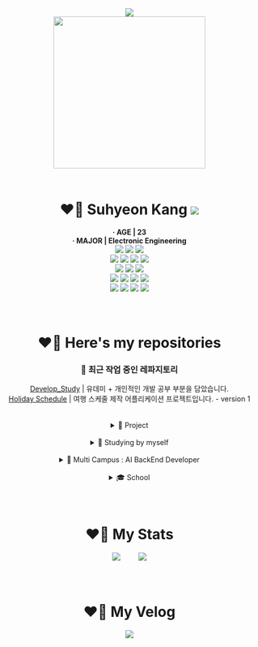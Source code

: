 <!DOCTYPE html>
<html>
<head lang="en">
</head>
<body>
<div align="center">
<img src="https://readme-typing-svg.demolab.com?font=Caprasimo&size=30&pause=1000&width=435&lines=Hello!+Welcome+to+my+Repo!"><br>
<img src="https://user-images.githubusercontent.com/93653747/261169652-39fbbbb5-d76c-4bc7-b47f-3c48730ca71e.gif" width="300" height="300">
<h1 style="margin-top:4rem">❤️‍🔥 Suhyeon Kang <a align="right" href="mailto:zoekang.developer@gmail.com">
   <img src="https://img.shields.io/badge/Gmail-d14836?style=flat-square&logo=Gmail&logoColor=white&link=leegm1798@naver.com"/>
</a></h1>
<div>
<p style="display:inline; font-weight:bold">· AGE | 23</p> 
</div>
<div><p style="display:inline; font-weight:bold">· MAJOR | Electronic Engineering</p> 
<br>
<img src="https://img.shields.io/badge/html5-E34F26?style=for-the-badge&logo=html5&logoColor=white"> 
  <img src="https://img.shields.io/badge/css-1572B6?style=for-the-badge&logo=css3&logoColor=white"> 
  <img src="https://img.shields.io/badge/javascript-F7DF1E?style=for-the-badge&logo=javascript&logoColor=black"><br> 
  <img src="https://img.shields.io/badge/react-61DAFB?style=for-the-badge&logo=react&logoColor=black"> 
  <img src="https://img.shields.io/badge/redux-764ABC?style=for-the-badge&logo=redux&logoColor=black">
   <img src="https://img.shields.io/badge/typescript-3178C6?style=for-the-badge&logo=typescript&logoColor=white">
   <img src="https://img.shields.io/badge/next.js-000000?style=for-the-badge&logo=nextdotjs&logoColor=white"><br>
  <img src="https://img.shields.io/badge/bootstrap-7952B3?style=for-the-badge&logo=bootstrap&logoColor=white">
  <img src="https://img.shields.io/badge/tailwindcss-06B6D4?style=for-the-badge&logo=tailwindcss&logoColor=white">
  <img src="https://img.shields.io/badge/styledcomponents-DB7093?style=for-the-badge&logo=styledcomponents&logoColor=white"><br>
<img src="https://img.shields.io/badge/python-3776AB?style=for-the-badge&logo=python&logoColor=white">
<img src="https://img.shields.io/badge/mysql-4479A1?style=for-the-badge&logo=mysql&logoColor=white">
<img src="https://img.shields.io/badge/mongoDB-47A248?style=for-the-badge&logo=MongoDB&logoColor=white">
<img src="https://img.shields.io/badge/django-092E20?style=for-the-badge&logo=django&logoColor=white"><br>
<img src="https://img.shields.io/badge/linux-FCC624?style=for-the-badge&logo=linux&logoColor=black"> 
  <img src="https://img.shields.io/badge/github-181717?style=for-the-badge&logo=github&logoColor=white">
  <img src="https://img.shields.io/badge/git-F05032?style=for-the-badge&logo=git&logoColor=white">
  <img src="https://img.shields.io/badge/slack-4A154B?style=for-the-badge&logo=slack&logoColor=white">
</div>
<br>

<div align="center">
<h1 style="margin-top:4rem">❤️‍🔥 Here's my repositories</h1>
<section>
<div id="recent-repository">
   <h3 style="font-weight: bold;">🚀 최근 작업 중인 레파지토리</h3>
   <div id="1">
   <a href="https://github.com/Imshyeon/Develop_Study">Develop_Study</a>
   <span> | 유데미 + 개인적인 개발 공부 부분을 담았습니다.</span>
   </div>
   <div id="2">
   <a href="https://github.com/Imshyeon/Holiday_Schedule">Holiday Schedule</a>
   <span> | 여행 스케줄 제작 어플리케이션 프로젝트입니다. - version 1</span>
   </div>
</div>
   <br/><br/>
<details id="project-repository">
<summary>📂 Project</summary>
   <br/>
  <p> 
     <span>∙</span>
    <a href="https://github.com/Imshyeon/MLP_Final_PJ">MLP_Fianl_PJ</a>
    <span> | MLP AI 백엔드 개발자 교육 중 최종 프로젝트 내용입니다. - FrontEnd 담당</span>
  </p>
   <p> 
      <span>∙</span>
    <a href="https://github.com/Imshyeon/webproject2">webproject2</a>
    <span> | MLP AI 백엔드 개발자 교육 중 중간 프로젝트 내용입니다. - FrontEnd, BackEnd 담당</span>
  </p>
   <p> 
      <span>∙</span>
    <a href="https://github.com/Imshyeon/Holiday_Schedule">Holiday Schedule</a>
    <span> | 여행 스케줄 제작 어플리케이션 프로젝트입니다. - FrontEnd 담당</span>
  </p>
</details>
<br/>
<details id="study-repository">
<summary>📖 Studying by myself</summary>
   <br/>
  <p> 
     <span>∙</span>
    <a href="https://github.com/Imshyeon/The_web_developer_bootcamp_2023_review">Udemy The web developer bootcamp 2023</a>
    <span> | 유데미의 웹 개발자 부트캠프 2023 과정에 대한 내용을 담았습니다.</span>
  </p>
   <p> 
      <span>∙</span>
    <a href="https://github.com/Imshyeon/Three-js-Study">Three.js</a>
    <span> | Three.js에 대해서 가볍게 공부해본 내용입니다.</span>
  </p>
   <p> 
      <span>∙</span>
    <a href="https://github.com/Imshyeon/Develop_Study">Develop_Study</a>
    <span> | 유데미 + 개인적인 개발 공부 담았습니다.</span>
  </p>
</details>
<br/>
<details id="mlp-repository">
<summary>🤖 Multi Campus : AI BackEnd Developer</summary>
<br/>
  <p> 
     <span>∙</span>
    <a href="https://github.com/Imshyeon/2023_AI_BACKEND_front-back-web">2023_AI_BACKEND WEB</a>
    <span> | 2023년에 참가한 AI Backend 과정 전반기(frontend, backend, web)에 대해서 다뤘습니다.</span>
  </p>
   <p> 
      <span>∙</span>
    <a href="https://github.com/Imshyeon/2023_AI_BACKEND_Algorithm">2023_AI_BACKEND Algorithm</a>
    <span> | 2023년에 참가한 AI Backend 과정의 알고리즘 파트를 공부한 내용입니다.</span>
  </p>
   <p> 
      <span>∙</span>
    <a href="https://github.com/Imshyeon/2023_AI_BACKEND_DesignPattern">2023_AI_BACKEND DesignPattern</a>
    <span> | 2023년에 참가한 AI Backend 과정의 DesignPattern 파트와 OOP에 대한 학습 내용입니다.</span>
  </p>
   <p> 
      <span>∙</span>
    <a href="https://github.com/Imshyeon/2023_AI_BACKEND_AI">2023_AI_BACKEND AI</a>
    <span> | 2023년에 참가한 AI Backend 과정의 인공지능 파트에 대해서 다뤘습니다.</span>
  </p>
</details>
<br/>
<details id="school-repository">
<summary>🎓 School</summary>
<br/>
  <p> 
      <span>∙</span>
    <a href="https://github.com/Imshyeon/team4_1">4학년 1학기 캡스톤디자인</a>
    <span> | OpenCV를 이용한 차선인식하는 프로그램을 만들었습니다</span>
  </p>
   <p>
      <span>∙</span>
      <a href="https://github.com/Pbyeolha/embedded2021">임베디드 시스템</a>
      <span> | 임베디드 시스템의 미니 프로젝트, 최종 프로젝트 내용입니다.</span>
   </p>
</details>

</section>
</div>
<br>

<div align="center">
<h1 style="margin-top:4rem">❤️‍🔥 My Stats</h1>
<img src="https://github-readme-stats.vercel.app/api?username=Imshyeon" style="margin-right:2rem; ">
<img src="https://github-readme-stats.vercel.app/api/top-langs/?username=Imshyeon&layout=compact"><br>
</div>
<br>

<div align="center">
<h1 style="margin-top:4rem">❤️‍🔥 My Velog</h1>
<img src="https://velog-readme-stats.vercel.app/api?name=kzoen0040">
</div>
</body>
</html>
